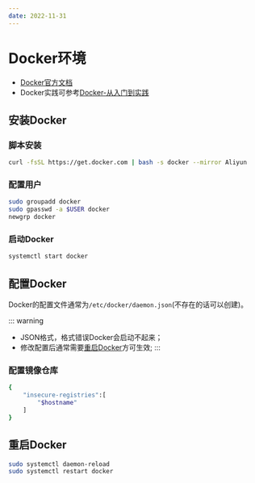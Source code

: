 ```yaml
---
date: 2022-11-31
---
```


# Docker环境

- [Docker官方文档](https://docs.docker.com/)
- Docker实践可参考[Docker-从入门到实践](https://github.com/yeasy/docker_practice)

## 安装Docker

### 脚本安装
```bash
curl -fsSL https://get.docker.com | bash -s docker --mirror Aliyun
```

### 配置用户
```bash
sudo groupadd docker
sudo gpasswd -a $USER docker
newgrp docker 
```

### 启动Docker
```bash
systemctl start docker
```

## 配置Docker

Docker的配置文件通常为`/etc/docker/daemon.json`(不存在的话可以创建)。

::: warning
- JSON格式，格式错误Docker会启动不起来；
- 修改配置后通常需要[重启Docker](#重启docker)方可生效;
:::


### 配置镜像仓库
```bash
{
    "insecure-registries":[
        "$hostname"
    ]
}
```

## 重启Docker
```bash
sudo systemctl daemon-reload
sudo systemctl restart docker
```